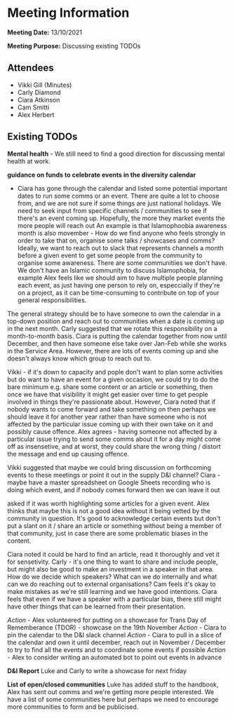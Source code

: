 # Meeting Information

**Meeting Date:** 13/10/2021

**Meeting Purpose:** Discussing existing TODOs

## Attendees

- Vikki Gill (Minutes)
- Carly Diamond
- Ciara Atkinson
- Cam Smitti
- Alex Herbert

## Existing TODOs

**Mental health** - We still need to find a good direction for discussing mental health at work. 

**guidance on funds to celebrate events in the diversity calendar**
- Ciara has gone through the calendar and listed some potential important dates to run some comms or an event. There are quite a lot to choose from, and we are not sure if some things are just national holidays. We need to seek input from specific channels / communities to see if there's an event coming up. Hopefully, the more they market events the more people will reach out
An example is that Islamophoobia awareness month is also movember - How do we find anyone who feels strongly in order to take that on, organise some talks / showcases and comms? Ideally, we want to reach out to slack that represents channels a month before a given event to get some people from the community to organise some awareness. There are some communitiies we don't have. We don't have an Islamic community to discuss Islamophobia, for example
Alex feels like we should aim to have multiple people planning each event, as just having one person to rely on, especcially if they're on a project, as it can be time-consuming to contribute on top of your general responsibilities.

The general strategy should be to have someone to own the calendar in a top-down position and reach out to communities when a date is coming up in the next month. Carly suggested that we rotate this responsibility on a month-to-month basis. Ciara is putting the calendar together from now until December, and then have someone else take over Jan-Feb while she works in the Service Area. However, there are lots of events coming up and she doesn't always know which group to reach out to.

Vikki - if it's down to capacity and pople don't want to plan some activities but do want to have an event for a given occasion, we could try to do the bare minimum e.g. share some content or an article or something, then once we have that visibility it might get easier over time to get people involved in things they're passionate about. However, Ciara noted that if nobody wants to come forward and take something on then perhaps we should leave it for another year rather than have someone who is not affected by the particular issue coming up with their own take on it and possibly cause offence. Alex agrees - having someone not affected by a particular issue trying to send some comms about it for a day might come off as insensetive, and at worst, they could share the wrong thing / distort the message and end up causing offence. 

Vikki suggested that maybe we could bring discussion on forthcoming events to these meetings or point it out in the supply D&I channel?
Ciara - maybe have a master spreadsheet on Google Sheets recording who is doing which event, and if nobody comes forward then we can leave it out

<???> asked if it was worth highlighting some articles for a given event. Alex thinks that maybe this is not a good idea without it being vetted by the community in question. It's good to acknowledge certain events but don't put a slant on it / share an article or something without being a member of that community, just in case there are some problematic biases in the content.
Ciara noted it could be hard to find an article, read it thoroughly and vet it for sensetivity.
Carly - it's one thing to want to share and include people, but might also be good to make an investment in a speaker in that area. How do we decide which speakers? What can we do internally and what can we do reaching out to external organisations? Cam feels it's okay to make mistakes as we're still learning and we have good intentions. Ciara feels that even if we have a speaker with a particular bias, there still might have other things that can be learned from their presentation.

*Action* - Alex volunteered for putting on a showcase for Trans Day of Rememberance (TDOR) - showcase on the 19th November
*Action* - Ciara to pin the calendar to the D&I slack channel
*Action* - Ciara to pull in a slice of the calendar and own it until december, reach out in November / December to try to find all the events and to coordinate some events if possible
*Action* - Alex to consider writing an automated bot to point out events in advance

**D&I Report** 
Luke and Carly to write a showcase for next friday

**List of open/closed communities** 
Luke has added stuff to the handbook, Alex has sent out comms and we're getting more people interested. We have a list of some communities here but perhaps we need to encourage more communities to form and be publicised.